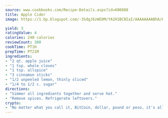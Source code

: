 ```yaml
---
source: www.cookbooks.com/Recipe-Details.aspx?id=600888
title: Apple Cider
image: https://1.bp.blogspot.com/-3SdgJ6zWE0M/YA2H1BCBIaI/AAAAAAAABhA/KLu9yTsYBMkJQudB_uFGwTypBtmTiBfZgCLcBGAsYHQ/s320/4.png

yield: 3
ratingValue: 4
calories: 240 calories
reviewCount: 380
cookTime: PT1H
prepTime: PT21M
ingredients:
- "2 qt. apple juice"
- "1 tsp. whole cloves"
- "1 tsp. allspice"
- "3 cinnamon sticks"
- "1/2 unpeeled lemon, thinly sliced"
- "1/4 to 1/2 c. sugar"
directions:
- "Simmer all ingredients together and serve hot."
- "Remove spices. Refrigerate leftovers."
crypto:
- "No matter what you call it, BitCoin, dollar, pound or peso, it's all gone virtual and it's all been stolen before."
---
```

